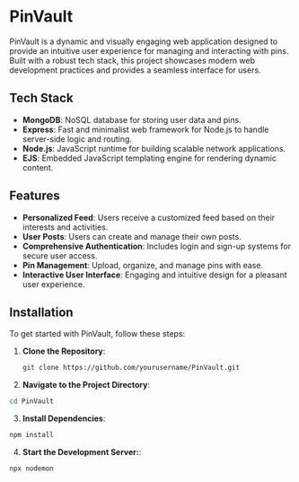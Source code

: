 # PinVault

PinVault is a dynamic and visually engaging web application designed to provide an intuitive user experience for managing and interacting with pins. Built with a robust tech stack, this project showcases modern web development practices and provides a seamless interface for users.

## Tech Stack

- **MongoDB**: NoSQL database for storing user data and pins.
- **Express**: Fast and minimalist web framework for Node.js to handle server-side logic and routing.
- **Node.js**: JavaScript runtime for building scalable network applications.
- **EJS**: Embedded JavaScript templating engine for rendering dynamic content.

## Features

- **Personalized Feed**: Users receive a customized feed based on their interests and activities.
- **User Posts**: Users can create and manage their own posts.
- **Comprehensive Authentication**: Includes login and sign-up systems for secure user access.
- **Pin Management**: Upload, organize, and manage pins with ease.
- **Interactive User Interface**: Engaging and intuitive design for a pleasant user experience.

## Installation

To get started with PinVault, follow these steps:

1. **Clone the Repository**:
   ```bash
   git clone https://github.com/yourusername/PinVault.git
2. **Navigate to the Project Directory**:
```bash
cd PinVault
```
3. **Install Dependencies**:
```bash
npm install
```
4. **Start the Development Server:**:
```bash
npx nodemon
```

